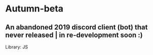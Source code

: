# Autumn-beta
## An abandoned 2019 discord client (bot) that never released | in re-development soon :)
Library: JS
